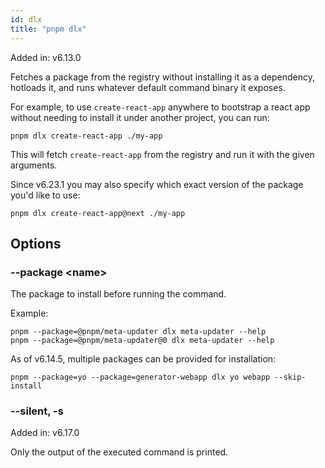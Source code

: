 ```yaml
---
id: dlx
title: "pnpm dlx"
---
```


Added in: v6.13.0

Fetches a package from the registry without installing it as a dependency, hotloads it, and runs whatever default command binary it exposes.

For example, to use `create-react-app` anywhere to bootstrap a react app without
needing to install it under another project, you can run:

```
pnpm dlx create-react-app ./my-app
```

This will fetch `create-react-app` from the registry and run it with the given arguments.

Since v6.23.1 you may also specify which exact version of the package you'd like to use:

```
pnpm dlx create-react-app@next ./my-app
```

## Options

### --package &lt;name\>

The package to install before running the command.

Example:

```
pnpm --package=@pnpm/meta-updater dlx meta-updater --help
pnpm --package=@pnpm/meta-updater@0 dlx meta-updater --help
```

As of v6.14.5, multiple packages can be provided for installation:

```
pnpm --package=yo --package=generator-webapp dlx yo webapp --skip-install
```

### --silent, -s

Added in: v6.17.0

Only the output of the executed command is printed.
